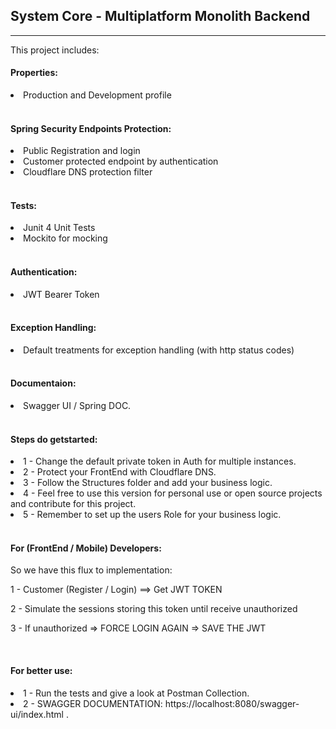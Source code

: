 ## System Core - Multiplatform Monolith Backend
<hr/>

<p>
This project includes:
</p>

<h4>Properties:</h4>
<li>Production and Development profile</li>
<BR>


<h4>Spring Security Endpoints Protection:</h4>
<li>Public Registration and login</li>
<li>Customer protected endpoint by authentication</li>
<li>Cloudflare DNS protection filter</li>

<BR>


<h4>Tests:</h4>
<li>Junit 4 Unit Tests</li>
<li>Mockito for mocking</li>
<BR>

<h4>Authentication:</h4>
<li>JWT Bearer Token</li>
<BR>

<h4>Exception Handling:</h4>
<li>Default treatments for exception handling (with http status codes)</li>
<BR>

<h4>Documentaion:</h4>
<li> Swagger UI / Spring DOC. </li>
<BR>

<h4>Steps do getstarted:</h4>
<li>1 - Change the default private token in Auth for multiple instances.</li>
<li>2 - Protect your FrontEnd with Cloudflare DNS.</li>
<li>3 - Follow the Structures folder and add your business logic.</li>
<li>4 - Feel free to use this version for personal use or open source projects and contribute for this project.</li>
<li>5 - Remember to set up the users Role for your business logic.</li>
<BR>

<h4>For (FrontEnd / Mobile) Developers:</h4>
<p> So we have this flux to implementation:</p>
<p>1 - Customer (Register / Login) ==> Get JWT TOKEN</p>
<p>2 - Simulate the sessions storing this token until receive unauthorized</p>
<p>3 - If unauthorized => FORCE LOGIN AGAIN => SAVE THE JWT</p>
<BR>

<h4>For better use:</h4>
<li>1 - Run the tests and give a look at Postman Collection.</li>
<li>2 - SWAGGER DOCUMENTATION: https://localhost:8080/swagger-ui/index.html  .</li>






